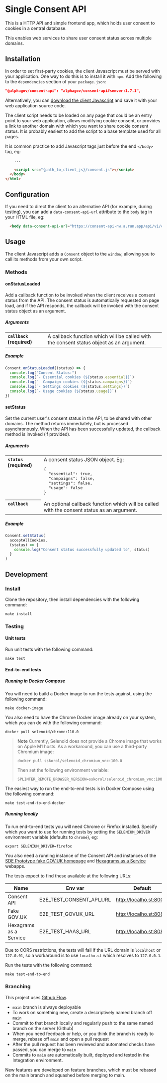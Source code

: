 # Single Consent API

This is a HTTP API and simple frontend app, which holds user consent to cookies in a
central database.

This enables web services to share user consent status across multiple domains.


## Installation

In order to set first-party cookies, the client Javascript must be served with
your application. One way to do this is to install it with `npm`. Add the
following to the `dependencies` section of your `package.json`:

```json
"@alphagov/consent-api": "alphagov/consent-api#semver:1.7.1",
```

Alternatively, you can [download the client Javascript](client/src/consent.js)
and save it with your web application source code.

The client script needs to be loaded on any page that could be an entry point to
your web application, allows modifying cookie consent, or provides a link to
another domain with which you want to share cookie consent status. It is
probably easiest to add the script to a base template used for all pages.

It is common practice to add Javascript tags just before the end `</body>` tag,
eg:

```html
    ...

    <script src="{path_to_client_js}/consent.js"></script>
  </body>
</html>
```


## Configuration

If you need to direct the client to an alternative API (for example, during
testing), you can add a `data-consent-api-url` attribute to the `body` tag in
your HTML file, eg:

```html
  <body data-consent-api-url="https://consent-api-nw.a.run.app/api/v1/consent/">
```


## Usage

The client Javascript adds a `Consent` object to the `window`, allowing you to
call its methods from your own script.

### Methods

#### onStatusLoaded

Add a callback function to be invoked when the client receives a consent status
from the API. The consent status is automatically requested on page load, and if
the API responds, the callback will be invoked with the consent status object as
an argument.

##### Arguments

<table>
<tr valign="top"><th align="left"><code>callback</code> (required)</th><td align="left">A callback function which will be called
with the consent status object as an argument.</td></tr>
</table>

##### Example

```javascript
Consent.onStatusLoaded((status) => {
  console.log("Consent Status:")
  console.log(`- Essential cookies (${status.essential})`)
  console.log(`- Campaign cookies (${status.campaigns})`)
  console.log(`- Settings cookies (${status.settings})`)
  console.log(`- Usage cookies (${status.usage})`)
})
```

#### setStatus

Set the current user's consent status in the API, to be shared with other
domains. The method returns immediately, but is processed asynchronously. When
the API has been successfully updated, the callback method is invoked (if
provided).

##### Arguments

<table>
<tr valign="top"><th align="left"><code>status</code> (required)</th><td align="left">A consent status JSON object. Eg:
<pre>
{
  "essential": true,
  "campaigns": false,
  "settings": false,
  "usage": false
}
</pre>
</td></tr>
<tr valign="top"><th align="left"><code>callback</code></th><td align="left">An
optional callback function which will be called
with the consent status as an argument.</td></tr>
</table>

##### Example

```javascript
Consent.setStatus(
  acceptAllCookies,
  (status) => {
    console.log("Consent status successfully updated to", status)
  }
)
```

## Development

### Install

Clone the repository, then install dependencies with the following command:

```
make install
```

### Testing

#### Unit tests

Run unit tests with the following command:

```
make test
```

#### End-to-end tests

##### Running in Docker Compose

You will need to build a Docker image to run the tests against, using the
following command:

```
make docker-image
```

You also need to have the Chrome Docker image already on your system, which you
can do with the following command:

```
docker pull selenoid/chrome:110.0
```

> **Note**
> Currently, Selenoid does not provide a Chrome image that works on Apple M1 hosts. As a
> workaround, you can use a third-party Chromium image:
>
> ```
> docker pull sskorol/selenoid_chromium_vnc:100.0
> ```
>
> Then set the following environment variable:
>
> ```
> SPLINTER_REMOTE_BROWSER_VERSION=sskorol/selenoid_chromium_vnc:100.0

The easiest way to run the end-to-end tests is in Docker Compose using the following
command:

```
make test-end-to-end-docker
```

##### Running locally

To run end-to-end tests you will need Chrome or Firefox installed. Specify which you
want to use for running tests by setting the `SELENIUM_DRIVER` environment variable
(defaults to `chrome`), eg:

```
export SELENIUM_DRIVER=firefox
```

You also need a running instance of the Consent API and instances of the [SDE Prototype
fake GOV.UK homepage](https://github.com/alphagov/sde-prototype-govuk) and [Hexagrams as
a Service](https://github.com/alphagov/sde-prototype-haas) webapps.

The tests expect to find these available at the following URLs:

| Name                   | Env var                  | Default                 |
| --                     | --                       | --                      |
| Consent API            | E2E_TEST_CONSENT_API_URL | http://localho.st:8000/ |
| Fake GOV.UK            | E2E_TEST_GOVUK_URL       | http://localho.st:8080/ |
| Hexagrams as a Service | E2E_TEST_HAAS_URL        | http://localho.st:8081  |

Due to CORS restrictions, the tests will fail if the URL domain is `localhost` or
`127.0.01`, so a workaround is to use `localho.st` which resolves to `127.0.0.1`.

Run the tests with the following command:

```
make test-end-to-end
```

### Branching

This project uses [Github Flow](https://githubflow.github.io/).

* `main` branch is always deployable
* To work on something new, create a descriptively named branch off `main`
* Commit to that branch locally and regularly push to the same named branch on the
  server (Github)
* When you need feedback or help, or you think the branch is ready to merge, rebase off
  `main` and open a pull request
* After the pull request has been reviewed and automated checks have passed, you can
  merge to `main`
* Commits to `main` are automatically built, deployed and tested in the Integration
  environment.

New features are developed on feature branches, which must be rebased on the main branch
and squashed before merging to main.
